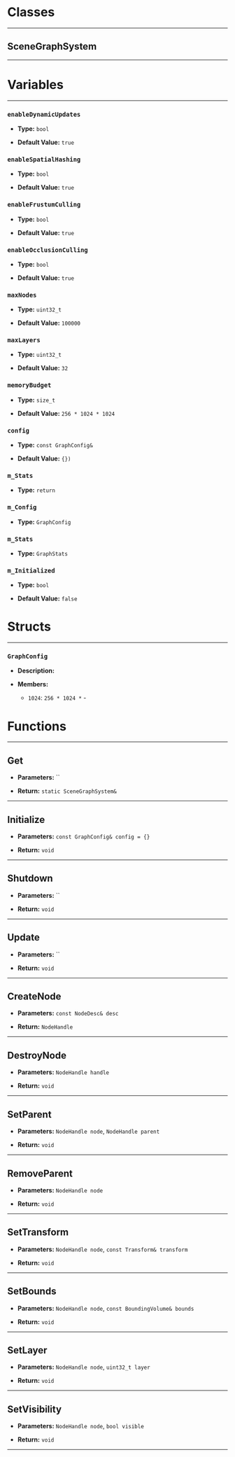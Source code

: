 # Classes
---

## SceneGraphSystem
---




# Variables
---

### `enableDynamicUpdates`

- **Type:** `bool`

- **Default Value:** `true`



### `enableSpatialHashing`

- **Type:** `bool`

- **Default Value:** `true`



### `enableFrustumCulling`

- **Type:** `bool`

- **Default Value:** `true`



### `enableOcclusionCulling`

- **Type:** `bool`

- **Default Value:** `true`



### `maxNodes`

- **Type:** `uint32_t`

- **Default Value:** `100000`



### `maxLayers`

- **Type:** `uint32_t`

- **Default Value:** `32`



### `memoryBudget`

- **Type:** `size_t`

- **Default Value:** `256 * 1024 * 1024`



### `config`

- **Type:** `const GraphConfig&`

- **Default Value:** `{})`



### `m_Stats`

- **Type:** `return`



### `m_Config`

- **Type:** `GraphConfig`



### `m_Stats`

- **Type:** `GraphStats`



### `m_Initialized`

- **Type:** `bool`

- **Default Value:** `false`




# Structs
---

### `GraphConfig`

- **Description:** 

- **Members:**

  - `1024`: `256 * 1024 *` - 




# Functions
---

## Get



- **Parameters:** ``

- **Return:** `static SceneGraphSystem&`

---

## Initialize



- **Parameters:** `const GraphConfig& config = {}`

- **Return:** `void`

---

## Shutdown



- **Parameters:** ``

- **Return:** `void`

---

## Update



- **Parameters:** ``

- **Return:** `void`

---

## CreateNode



- **Parameters:** `const NodeDesc& desc`

- **Return:** `NodeHandle`

---

## DestroyNode



- **Parameters:** `NodeHandle handle`

- **Return:** `void`

---

## SetParent



- **Parameters:** `NodeHandle node`, `NodeHandle parent`

- **Return:** `void`

---

## RemoveParent



- **Parameters:** `NodeHandle node`

- **Return:** `void`

---

## SetTransform



- **Parameters:** `NodeHandle node`, `const Transform& transform`

- **Return:** `void`

---

## SetBounds



- **Parameters:** `NodeHandle node`, `const BoundingVolume& bounds`

- **Return:** `void`

---

## SetLayer



- **Parameters:** `NodeHandle node`, `uint32_t layer`

- **Return:** `void`

---

## SetVisibility



- **Parameters:** `NodeHandle node`, `bool visible`

- **Return:** `void`

---
